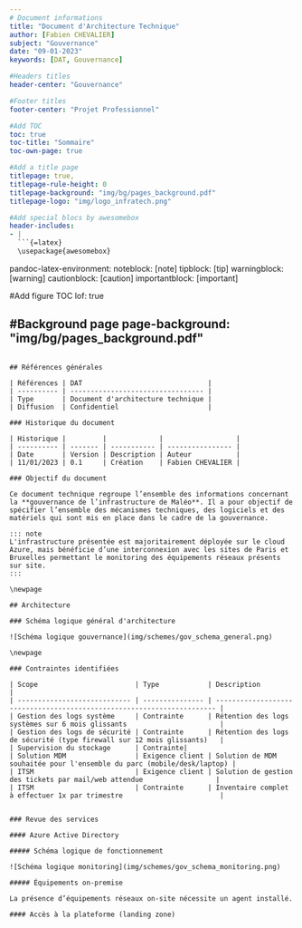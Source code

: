 ```yaml
---
# Document informations
title: "Document d'Architecture Technique"
author: [Fabien CHEVALIER]
subject: "Gouvernance"
date: "09-01-2023"
keywords: [DAT, Gouvernance]

#Headers titles
header-center: "Gouvernance"

#Footer titles
footer-center: "Projet Professionnel"

#Add TOC
toc: true
toc-title: "Sommaire"
toc-own-page: true

#Add a title page
titlepage: true,
titlepage-rule-height: 0
titlepage-background: "img/bg/pages_background.pdf"
titlepage-logo: "img/logo_infratech.png"

#Add special blocs by awesomebox
header-includes:
- |
  ```{=latex}
  \usepackage{awesomebox}
  ```
pandoc-latex-environment:
  noteblock: [note]
  tipblock: [tip]
  warningblock: [warning]
  cautionblock: [caution]
  importantblock: [important]

#Add figure TOC
lof: true

#Background page
page-background: "img/bg/pages_background.pdf"
---
```

## Références générales

| Références | DAT                               |
| ---------- | --------------------------------- |
| Type       | Document d'architecture technique |
| Diffusion  | Confidentiel                      |

### Historique du document

| Historique |         |             |                  |
| ---------- | ------- | ----------- | ---------------- |
| Date       | Version | Description | Auteur           |
| 11/01/2023 | 0.1     | Création    | Fabien CHEVALIER |

### Objectif du document

Ce document technique regroupe l’ensemble des informations concernant la **gouvernance de l’infrastructure de Maléo**. Il a pour objectif de spécifier l’ensemble des mécanismes techniques, des logiciels et des matériels qui sont mis en place dans le cadre de la gouvernance.

::: note
L'infrastructure présentée est majoritairement déployée sur le cloud Azure, mais bénéficie d’une interconnexion avec les sites de Paris et Bruxelles permettant le monitoring des équipements réseaux présents sur site.
:::

\newpage

## Architecture

### Schéma logique général d'architecture

![Schéma logique gouvernance](img/schemes/gov_schema_general.png)

\newpage

### Contraintes identifiées

| Scope                        | Type            | Description                                                            |
| ---------------------------- | --------------- | ---------------------------------------------------------------------- |
| Gestion des logs système     | Contrainte      | Rétention des logs systèmes sur 6 mois glissants                       |
| Gestion des logs de sécurité | Contrainte      | Rétention des logs de sécurité (type firewall sur 12 mois glissants)   |
| Supervision du stockage      | Contrainte| 
| Solution MDM                 | Exigence client | Solution de MDM souhaitée pour l'ensemble du parc (mobile/desk/laptop) |
| ITSM                         | Exigence client | Solution de gestion des tickets par mail/web attendue                  |
| ITSM                         | Contrainte      | Inventaire complet à effectuer 1x par trimestre                        |


### Revue des services

#### Azure Active Directory

##### Schéma logique de fonctionnement

![Schéma logique monitoring](img/schemes/gov_schema_monitoring.png)

##### Équipements on-premise

La présence d’équipements réseaux on-site nécessite un agent installé.

#### Accès à la plateforme (landing zone)

